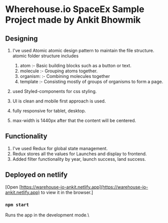 # Wherehouse.io SpaceEx Sample Project made by Ankit Bhowmik

## Designing

1) I've used Atomic atomic design pattern to maintain the file structure.
    atomic folder structure includes 
    1) atom :- Basic building blocks such as a button or text.
    2) molecule :- Grouping atoms together.
    3) organism: :- Combining molecules together 
    4) template :- Consisting mostly of groups of organisms to form a page.

2) used Styled-components for css styling.
3) UI is clean and mobile first approach is used.
4) fully responsive for tablet, desktop.
5) max-width is 1440px after that the content will be centered.


## Functionality

1) I've used Redux for global state management.
2) Redux stores all the values for Launches and display to frontend.
3) Added filter functionality by year, launch success, land success.

## Deployed on netlify
[Open [https://warehouse-io-ankit.netlify.app](https://warehouse-io-ankit.netlify.app) to view it in the browser.]


### `npm start`

Runs the app in the development mode.\


